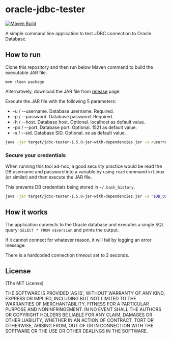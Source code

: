 # oracle-jdbc-tester

[![Maven Build](https://github.com/bernalvarela/oracle-jdbc-tester/actions/workflows/maven-publish.yml/badge.svg)](https://github.com/bernalvarela/oracle-jdbc-tester/actions/workflows/maven-publish.yml)

A simple command line application to test JDBC connection to Oracle Database.

## How to run

Clone this repository and then run below Maven command to build the executable JAR file.

```
mvn clean package
```

Alternatively, download the JAR file from [release](https://github.com/bernalvarela/oracle-jdbc-tester/releases) page. 

Execute the JAR file with the following 5 parameters:

* -u / --username. Database username. Required.
* -p / --password. Database password. Required.
* -h / --host. Database host. Optional. localhost as default value.
* -po / --port. Database port. Optional. 1521 as default value.
* -s / --sid. Database SID. Optional. xe as default value.

```sh
java -jar target/jdbc-tester-1.5.0-jar-with-dependencies.jar -u <username> -p <password> -h <host> -po <port> -s <SIS>
```

### Secure your credentials

When running this tool ad-hoc, a good security practice would be read the DB username and password into a variable by using `read` command in Linux (or similar) and then execute the JAR file.

This prevents DB credentials being stored in `~/.bash_history`.


```sh
java -jar target/jdbc-tester-1.5.0-jar-with-dependencies.jar -u "$DB_USER" -p "$DB_PASS" -h <host> -po <port> -s <SIS>
```

## How it works

The application connects to the Oracle database and executes a single SQL query: `SELECT * FROM v$version` and prints the output. 

If it cannot connect for whatever reason, it will fail by logging an error message.

There is a hardcoded connection timeout set to 2 seconds.

## License

(The MIT License)

THE SOFTWARE IS PROVIDED 'AS IS', WITHOUT WARRANTY OF ANY KIND, EXPRESS OR IMPLIED, INCLUDING BUT NOT LIMITED TO THE WARRANTIES OF MERCHANTABILITY, FITNESS FOR A PARTICULAR PURPOSE AND NONINFRINGEMENT. IN NO EVENT SHALL THE AUTHORS OR COPYRIGHT HOLDERS BE LIABLE FOR ANY CLAIM, DAMAGES OR OTHER LIABILITY, WHETHER IN AN ACTION OF CONTRACT, TORT OR OTHERWISE, ARISING FROM, OUT OF OR IN CONNECTION WITH THE SOFTWARE OR THE USE OR OTHER DEALINGS IN THE SOFTWARE.
